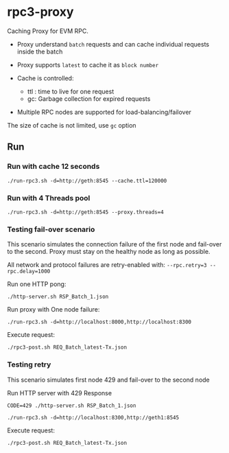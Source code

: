 # rpc3-proxy

Caching Proxy for EVM RPC.

- Proxy understand `batch` requests and can cache individual requests inside the batch

- Proxy supports `latest` to cache it as `block number`

- Cache is controlled:
   - ttl : time to live for one request
   - gc: Garbage collection for expired requests

- Multiple RPC nodes are supported for load-balancing/failover

The size of cache is not limited, use `gc` option


## Run 

### Run with cache 12 seconds

```
./run-rpc3.sh -d=http://geth:8545 --cache.ttl=120000
```

### Run with 4 Threads pool 

```
./run-rpc3.sh -d=http://geth:8545 --proxy.threads=4
```


### Testing fail-over scenario

This scenario simulates the connection failure of the first node and fail-over to the second. Proxy must stay on the healthy node as long as possible. 

All network and protocol failures are retry-enabled with:
`--rpc.retry=3 --rpc.delay=1000`

Run one HTTP pong:

```
./http-server.sh RSP_Batch_1.json
```

Run proxy with One node failure:

```
./run-rpc3.sh -d=http://localhost:8000,http://localhost:8300
```

Execute request:
```
./rpc3-post.sh REQ_Batch_latest-Tx.json
```

### Testing retry

This scenario simulates first node 429 and fail-over to the second node

Run HTTP server with 429 Response

```
CODE=429 ./http-server.sh RSP_Batch_1.json
```
```
./run-rpc3.sh -d=http://localhost:8300,http://geth1:8545
```

Execute request:
```
./rpc3-post.sh REQ_Batch_latest-Tx.json
```
